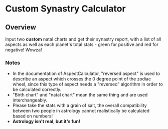 # Custom Synastry Calculator
## Overview
Input two **custom** natal charts and get their synastry report, with a list of all aspects as well as each planet's total stats - green for positive and red for negative!
Wowza!

### Notes
* In the documentation of AspectCalculator, "reversed aspect" is used to describe an aspect which crosses the 0 degree point of the zodiac wheel, since this type of aspect needs a "reversed" algorithm in order to be calculated correctly.
* "Birth chart" and "natal chart" mean the same thing and are used interchangeably.
* Please take the stats with a grain of salt, the overall compatibility between two people in astrology cannot realistically be calculated based on numbers!
* **Astrology isn't real, but it's fun!**